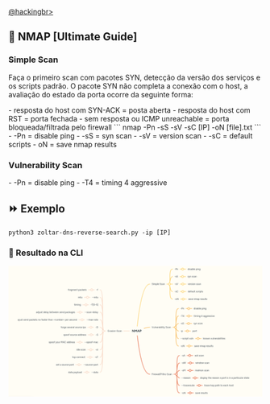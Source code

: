 <p align="left">
    <a href="https://github.com/carineconstantino/hackingbr">@hackingbr></a>
</p>

## 👾 NMAP [Ultimate Guide]

### Simple Scan
<p> Faça o primeiro scan com pacotes SYN, detecção da versão dos serviços e os scripts padrão.
O pacote SYN não completa a conexão com o host, a avaliação do estado da porta ocorre da seguinte forma:</p>
- resposta do host com SYN-ACK = posta aberta
- resposta do host com RST = porta fechada
- sem resposta ou ICMP unreachable = porta bloqueada/filtrada pelo firewall
```
nmap -Pn -sS -sV -sC [IP] -oN [file].txt
```
- -Pn = disable ping
- -sS = syn scan
- -sV = version scan
- -sC = default scripts
- oN = save nmap results

### Vulnerability Scan
<p> 
- -Pn = disable ping
- -T4 = timing 4 aggressive


## ⏩ Exemplo
```
python3 zoltar-dns-reverse-search.py -ip [IP]
```
### 🎯 Resultado na CLI

<p align="left">
    <img src="nmap-mind-map.png"><p></p>
</p>

#
